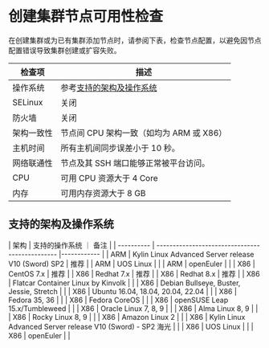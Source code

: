 # 创建集群节点可用性检查

在创建集群或为已有集群添加节点时，请参阅下表，检查节点配置，以避免因节点配置错误导致集群创建或扩容失败。

| 检查项          | 描述                                   |
| -------------- | -------------------------------------- |
| 操作系统        | 参考[支持的架构及操作系统](#支持的架构及操作系统)         |
| SELinux        | 关闭                                   |
| 防火墙	      | 关闭                                   |
| 架构一致性       | 节点间 CPU 架构一致（如均为 ARM 或 X86）   |
| 主机时间         | 所有主机间同步误差小于 10 秒。             |
| 网络联通性       | 节点及其 SSH 端口能够正常被平台访问。       |
| CPU            | 可用 CPU 资源大于 4 Core                |
| 内存            | 可用内存资源大于 8 GB                     |

## 支持的架构及操作系统

| 架构        | 支持的操作系统                                    ｜ 备注        |
| ---------- | ----------------------------------------------- |------------ |
| ARM        | Kylin Linux Advanced Server release V10 (Sword)  SP2    | 推荐     |
| ARM        | UOS Linux                                    |                  |
| ARM	     | openEuler                                    |                  |
| X86        | CentOS 7.x                                   |   推荐       |
| X86        | Redhat 7.x                                   |   推荐        |
| X86        | Redhat 8.x                                   |   推荐          |
| X86        | Flatcar Container Linux by Kinvolk          |                  |
| X86        | Debian Bullseye, Buster, Jessie, Stretch                      |                  |
| X86        | Ubuntu 16.04, 18.04, 20.04, 22.04                      |                  |
| X86        | Fedora 35, 36                   |                  |
| X86        | Fedora CoreOS                   |                  |
| X86        | openSUSE Leap 15.x/Tumbleweed                   |                  |
| X86        | Oracle Linux 7, 8, 9                   |                  |
| X86        | Alma Linux 8, 9                   |                  |
| X86        | Rocky Linux 8, 9                   |                  |
| X86        | Amazon Linux 2                    |                  |
| X86        | Kylin Linux Advanced Server release V10 (Sword) - SP2 海光                   |                  |
| X86        | UOS Linux                   |                  |
| X86        | openEuler                  |                  |
